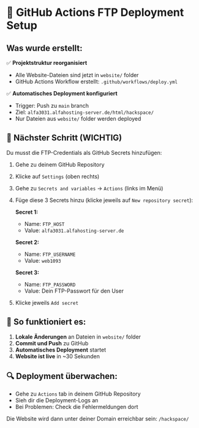 # 🚀 GitHub Actions FTP Deployment Setup

## Was wurde erstellt:

✅ **Projektstruktur reorganisiert**
- Alle Website-Dateien sind jetzt in `website/` folder
- GitHub Actions Workflow erstellt: `.github/workflows/deploy.yml`

✅ **Automatisches Deployment konfiguriert**
- Trigger: Push zu `main` branch
- Ziel: `alfa3031.alfahosting-server.de/html/hackspace/`
- Nur Dateien aus `website/` folder werden deployed

## 🔐 Nächster Schritt (WICHTIG)

Du musst die FTP-Credentials als GitHub Secrets hinzufügen:

1. Gehe zu deinem GitHub Repository
2. Klicke auf `Settings` (oben rechts)
3. Gehe zu `Secrets and variables` → `Actions` (links im Menü)
4. Füge diese 3 Secrets hinzu (klicke jeweils auf `New repository secret`):

   **Secret 1:**
   - Name: `FTP_HOST`
   - Value: `alfa3031.alfahosting-server.de`

   **Secret 2:**
   - Name: `FTP_USERNAME`
   - Value: `web1093`

   **Secret 3:**
   - Name: `FTP_PASSWORD`
   - Value: Dein FTP-Passwort für den User

5. Klicke jeweils `Add secret`

## 🎯 So funktioniert es:

1. **Lokale Änderungen** an Dateien in `website/` folder
2. **Commit und Push** zu GitHub
3. **Automatisches Deployment** startet
4. **Website ist live** in ~30 Sekunden

## 🔍 Deployment überwachen:

- Gehe zu `Actions` tab in deinem GitHub Repository
- Sieh dir die Deployment-Logs an
- Bei Problemen: Check die Fehlermeldungen dort

Die Website wird dann unter deiner Domain erreichbar sein: `/hackspace/`